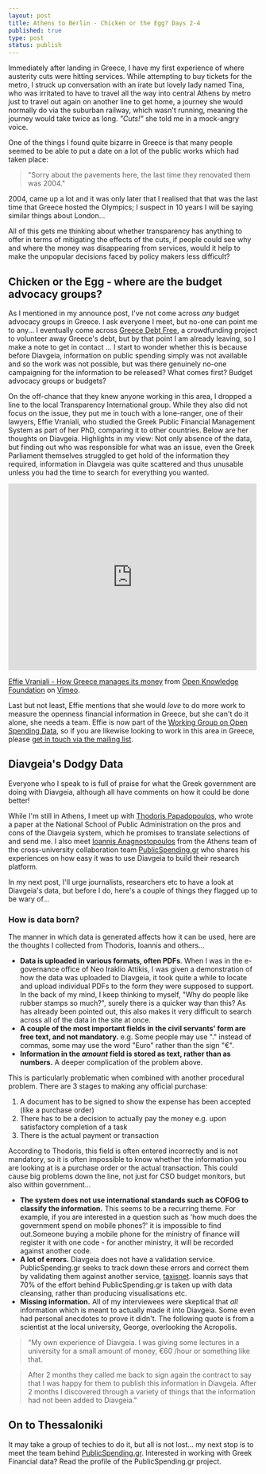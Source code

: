 ```yaml
---
layout: post
title: Athens to Berlin - Chicken or the Egg? Days 2-4
published: true
type: post
status: publish
---
```


Immediately after landing in Greece, I have my first experience of where austerity cuts were hitting services. While attempting to buy tickets for the metro, I struck up conversation with an irate but lovely lady named Tina, who was irritated to have to travel all the way into central Athens by metro just to travel out again on another line to get home, a journey she would normally do via the suburban railway, which wasn't running, meaning the journey would take twice as long. *"Cuts!"* she told me in a mock-angry voice.

One of the things I found quite bizarre in Greece is that many people seemed to be able to put a date on a lot of the public works which had taken place: 

> "Sorry about the pavements here, the last time they renovated them was 2004."

2004, came up a lot and it was only later that I realised that that was the last time that Greece hosted the Olympics; I suspect in 10 years I will be saying similar things about London... 

All of this gets me thinking about whether transparency has anything to offer in terms of mitigating the effects of the cuts, if people could see why and where the money was disappearing from services, would it help to make the unpopular decisions faced by policy makers less difficult? 

## Chicken or the Egg - where are the budget advocacy groups?

As I mentioned in my announce post, I've not come across *any* budget advocacy groups in Greece. I ask everyone I meet, but no-one can point me to any... I eventually come across [Greece Debt Free](http://www.greecedebtfree.org/), a crowdfunding project to volunteer away Greece's debt, but by that point I am already leaving, so I make a note to get in contact ... I start to wonder whether this is because before Diavgeia, information on public spending simply was not available and so the work was not possible, but was there genuinely no-one campaigning for the information to be released? What comes first? Budget advocacy groups or budgets? 

On the off-chance that they knew anyone working in this area, I dropped a line to the local Transparency International group. While they also did not focus on the issue, they put me in touch with a lone-ranger, one of their lawyers, Effie Vraniali, who studied the Greek Public Financial Management System as part of her PhD, comparing it to other countries. Below are her thoughts on Diavgeia. Highlights in my view: Not only absence of the data, but finding out who was responsible for what was an issue, even the Greek Parliament themselves struggled to get hold of the information they required, information in Diavgeia was quite scattered and thus unusable unless you had the time to search for everything you wanted. 

<iframe src="http://player.vimeo.com/video/45818263" width="500" height="375" frameborder="0" webkitAllowFullScreen mozallowfullscreen allowFullScreen></iframe> <p><a href="http://vimeo.com/45818263">Effie Vraniali - How Greece manages its money</a> from <a href="http://vimeo.com/okf">Open Knowledge Foundation</a> on <a href="http://vimeo.com">Vimeo</a>.</p>

Last but not least, Effie mentions that she would *love* to do more work to measure the openness financial information in Greece, but she can't do it alone, she needs a team. Effie is now part of the [Working Group on Open Spending Data](http://openspending.org/resources/wg/index.html), so if you are likewise looking to work in this area in Greece, please [get in touch via the mailing list](lists.okfn.org/mailman/listinfo/openspending).

## Diavgeia's Dodgy Data

Everyone who I speak to is full of praise for what the Greek government are doing with Diavgeia, although all have comments on how it could be done better! 

While I'm still in Athens, I meet up with [Thodoris Papadopoulos](http://thodoris.net/weblog/archive/2012/02/29/?p=176), who wrote a paper at the National School of Public Administration on the pros and cons of the Diavgeia system, which he promises to translate selections of and send me. I also meet [Ioannis Anagnostopoulos](http://www.anagnostopoulos.name/) from the Athens team of the cross-university collaboration team [PublicSpending.gr](http://publicspending.medialab.ntua.gr/) who shares his experiences on how easy it was to use Diavgeia to build their research platform.

In my next post, I'll urge journalists, researchers etc to have a look at Diavgeia's data, but before I do, here's a couple of things they flagged up to be wary of... 

### How is data born?

The manner in which data is generated affects how it can be used, here are the thoughts I collected from Thodoris, Ioannis and others... 

* **Data is uploaded in various formats, often PDFs**. When I was in the e-governance office of Neo Iraklio Attikis, I was given a demonstration of how the data was uploaded to Diavgeia, it took quite a while to locate and upload individual PDFs to the form they were supposed to support. In the back of my mind, I keep thinking to myself, "Why do people like rubber stamps so much?", surely there is a quicker way than this? As has already been pointed out, this also makes it very difficult to search across all of the data in the site at once.
* **A couple of the most important fields in the civil servants' form are free text, and not mandatory.** e.g. Some people may use "." instead of commas, some may use the word "Euro" rather than the sign "€". 
* **Information in the *amount* field is stored as text, rather than as numbers.** A deeper complication of the problem above. 

This is particularly problematic when combined with another procedural problem. There are 3 stages to making any official purchase: 

1. A document has to be signed to show the expense has been accepted (like a purchase order)
2. There has to be a decision to actually pay the money e.g. upon satisfactory completion of a task
3. There is the actual payment or transaction 

According to Thodoris, this field is often entered incorrectly and is not mandatory, so it is often impossible to know whether the information you are looking at is a purchase order or the actual transaction. This could cause big problems down the line, not just for CSO budget monitors, but also within government... 

* **The system does not use international standards such as COFOG to classify the information.** This seems to be a recurring theme. For example, if you are interested in a question such as 'how much does the government spend on mobile phones?' it is impossible to find out.Someone buying a mobile phone for the ministry of finance will register it with one code - for another ministry, it will be recorded against another code.
* **A lot of errors.** Diavgeia does not have a validation service. PublicSpending.gr seeks to track down these errors and correct them by validating them against another service, [taxisnet](http://www.gsis.gr/). Ioannis says that 70% of the effort behind PublicSpending.gr is taken up with data cleansing, rather than producing visualisations etc. 
* **Missing information.** All of my interviewees were skeptical that *all* information which is meant to actually made it into Diavgeia. Some even had personal anecdotes to prove it didn't. The following quote is from a scientist at the local university, George, overlooking the Acropolis. 

> "My own experience of Diavgeia. I was giving some lectures in a university for a small amount of money, €60 /hour or something like that. 

>After 2 months they called me back to sign again the contract to say that I was happy for them to publish this information in Diavgeia. After 2 months I discovered through a variety of things that the information had not been added to Diavgeia."

## On to Thessaloniki

It may take a group of techies to do it, but all is not lost... my next stop is to meet the team behind [PublicSpending.gr](http://publicspending.medialab.ntua.gr/). Interested in working with Greek Financial data? Read the profile of the PublicSpending.gr project.  

